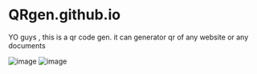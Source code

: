 # QRgen.github.io
YO guys , this is a qr code gen.
it can generator qr of any website or any documents

![image](https://user-images.githubusercontent.com/94593299/216764412-9ef8be31-9239-423a-b64e-5abdd6da1546.png)
![image](https://user-images.githubusercontent.com/94593299/216764431-905e50a7-88eb-4698-b647-161613905b87.png)
